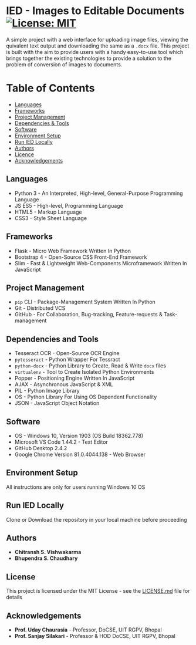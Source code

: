 # IED - Images to Editable Documents [![License: MIT](https://img.shields.io/badge/License-MIT-yellow.svg)](https://opensource.org/licenses/MIT)
A simple project with a web interface for uploading image files, viewing the quivalent text output and downloading the same as a `.docx` file. This project is built with the aim to provide users with a handy easy-to-use tool which brings together the existing technologies to provide a solution to the problem of conversion of images to documents.


# Table of Contents
- [Languages](#languages)
- [Frameworks](#frameworks)
- [Project Management](#project-management)
- [Dependencies & Tools](#dependencies-and-tools)
- [Software](#software)
- [Environment Setup](#environment-setup)
- [Run IED Locally](#run-ied-locally)
- [Authors](#authors)
- [Licence](#license)
- [Acknowledgements](#acknowledgements)

## Languages
  - Python 3 - An Interpreted, High-level, General-Purpose Programming Language 
  - JS ES5 - High-level, Programming Language
  - HTML5 - Markup Language
  - CSS3 - Style Sheet Language 
 
## Frameworks
  - Flask - Micro Web Framework Written In Python
  - Bootstrap 4 - Open-Source CSS Front-End Framework
  - Slim - Fast & Lightweight Web-Components Microframework Written In JavaScript

## Project Management
  - `pip` CLI - Package-Management System Written In Python
  - Git - Distributed VCS
  - GitHub - For Collaboration, Bug-tracking, Feature-requests & Task-management
  
## Dependencies and Tools
  - Tesseract OCR - Open-Source OCR Engine
  - `pytesseract` - Python Wrapper For Tessract 
  - `python-docx` - Python Library to Create, Read & Write `docx` files
  - `virtualenv` - Tool to Create Isolated Python Environments
  - Popper - Positioning Engine Written In JavaScript
  - AJAX - Asynchronous JavaScript & XML
  - PIL - Python Image Library
  - OS - Python Library For Using OS Dependent Functionality
  - JSON - JavaScript Object Notation 
  
## Software
  - OS - Windows 10, Version 1903 (OS Build 18362.778)
  - Microsoft VS Code 1.44.2 - Text Editor
  - GitHub Desktop 2.4.2
  - Google Chrome Version 81.0.4044.138 - Web Browser
  
## Environment Setup
All instructions are only for users running Windows 10 OS

## Run IED Locally
Clone or Download the repository in your local machine before proceeding

## Authors
- **Chitransh S. Vishwakarma**
- **Bhupendra S. Chaudhary**

## License
This project is licensed under the MIT License - see the [LICENSE.md](LICENSE.md) file for details

## Acknowledgements
- **Prof. Uday Chaurasia** - Professor, DoCSE, UIT RGPV, Bhopal
- **Prof. Sanjay Silakari** - Professor & HOD DoCSE, UIT RGPV, Bhopal
